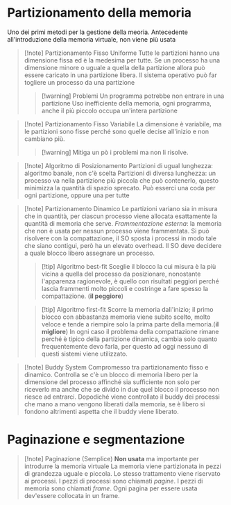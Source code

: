 # Partizionamento della memoria
Uno dei primi metodi per la gestione della meoria. Antecedente all'introduzione della memoria virtuale, non viene più usata
>[!note] Partizionamento Fisso Uniforme
>Tutte le partizioni hanno una dimensione fissa ed è la medesima per tutte.  Se un processo ha una dimensione minore o uguale  a quella della partizione allora può essere caricato in una partizione libera.
>Il sistema operativo può far togliere un processo da una partizione
>>[!warning] Problemi
>>Un programma potrebbe non entrare in una partizione
>>Uso inefficiente della memoria, ogni programma, anche il più piccolo occupa un'intera partizione

>[!note] Partizionamento Fisso Variabile
>La dimensione è variabile, ma le partizioni sono fisse perché sono quelle decise all'inizio e non cambiano più. 
>>[!warning] Mitiga un pò i problemi ma non li risolve.

>[!note] Algoritmo di Posizionamento
>Partizioni di ugual lunghezza: algoritmo banale, non c'è scelta
>Partizioni di diversa lunghezza: un processo va nella partizione più piccola che può contenerlo, questo minimizza la quantità di spazio sprecato. Può esserci una coda per ogni partizione, oppure una per tutte

>[!note] Partizionamento Dinamico
>Le partizioni variano sia in misura che in quantità, per ciascun processo viene allocata esattamente la quantità di memoria che serve. *Frammentazione esterna*: la memoria che non è usata per nessun processo viene frammentata. Si può risolvere con la compattazione, il SO sposta i processi in modo tale che siano contigui, però ha un elevato overhead.
>Il SO deve decidere a quale blocco libero assegnare un processo.
>>[!tip] Algoritmo best-fit
>>Sceglie il blocco la cui misura è la più vicina a quella del processo da posizionare, nonostante l'apparenza ragionevole, è quello con risultati peggiori perché lascia frammenti molto piccoli e costringe a fare spesso la compattazione. (**il peggiore**)
>
>>[!tip] Algoritmo first-fit
>>Scorre la memoria dall'inizio; il primo blocco con abbastanza memoria viene subito scelto, molto veloce e tende a riempire solo la prima parte della memoria.(**il migliore**)
>In ogni caso il problema della compattazione rimane perché è tipico della partizione dinamica, cambia solo quanto frequentemente devo farla, per questo ad oggi nessuno di questi sistemi viene utilizzato.

>[!note] Buddy System
>Compromesso tra partizionamento fisso e dinamico. Controlla se c'è un blocco di memoria libero per la dimensione del processo affinché sia sufficiente non solo per riceverlo ma anche che se divido in due quel blocco il processo non riesce ad entrarci. Dopodiché viene controllato il buddy dei processi che mano a mano vengono liberati dalla memoria, se è libero si fondono altrimenti aspetta che il buddy viene liberato.

# Paginazione e segmentazione
>[!note] Paginazione (Semplice)
>**Non usata** ma importante per introdurre la memoria virtuale
>La memoria viene partizionata in pezzi di grandezza uguale e piccola. Lo stesso trattamento viene riservato ai processi. I pezzi di processi sono chiamati *pagine*. I pezzi di memoria sono chiamati *frame*. Ogni pagina per essere usata dev'essere collocata in un frame.



